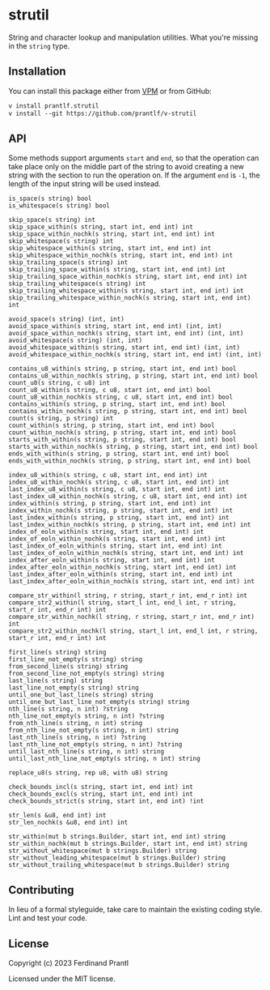 # strutil

String and character lookup and manipulation utilities. What you're missing in the `string` type.

## Installation

You can install this package either from [VPM] or from GitHub:

```txt
v install prantlf.strutil
v install --git https://github.com/prantlf/v-strutil
```

## API

Some methods support arguments `start` and `end`, so that the operation can take place only on the middle part of the string to avoid creating a new string with the section to run the operation on. If the argument `end` is `-1`, the length of the input string will be used instead.

    is_space(s string) bool
    is_whitespace(s string) bool

    skip_space(s string) int
    skip_space_within(s string, start int, end int) int
    skip_space_within_nochk(s string, start int, end int) int
    skip_whitespace(s string) int
    skip_whitespace_within(s string, start int, end int) int
    skip_whitespace_within_nochk(s string, start int, end int) int
    skip_trailing_space(s string) int
    skip_trailing_space_within(s string, start int, end int) int
    skip_trailing_space_within_nochk(s string, start int, end int) int
    skip_trailing_whitespace(s string) int
    skip_trailing_whitespace_within(s string, start int, end int) int
    skip_trailing_whitespace_within_nochk(s string, start int, end int) int

    avoid_space(s string) (int, int)
    avoid_space_within(s string, start int, end int) (int, int)
    avoid_space_within_nochk(s string, start int, end int) (int, int)
    avoid_whitespace(s string) (int, int)
    avoid_whitespace_within(s string, start int, end int) (int, int)
    avoid_whitespace_within_nochk(s string, start int, end int) (int, int)

    contains_u8_within(s string, p string, start int, end int) bool
    contains_u8_within_nochk(s string, p string, start int, end int) bool
    count_u8(s string, c u8) int
    count_u8_within(s string, c u8, start int, end int) bool
    count_u8_within_nochk(s string, c u8, start int, end int) bool
    contains_within(s string, p string, start int, end int) bool
    contains_within_nochk(s string, p string, start int, end int) bool
    count(s string, p string) int
    count_within(s string, p string, start int, end int) bool
    count_within_nochk(s string, p string, start int, end int) bool
    starts_with_within(s string, p string, start int, end int) bool
    starts_with_within_nochk(s string, p string, start int, end int) bool
    ends_with_within(s string, p string, start int, end int) bool
    ends_with_within_nochk(s string, p string, start int, end int) bool

    index_u8_within(s string, c u8, start int, end int) int
    index_u8_within_nochk(s string, c u8, start int, end int) int
    last_index_u8_within(s string, c u8, start int, end int) int
    last_index_u8_within_nochk(s string, c u8, start int, end int) int
    index_within(s string, p string, start int, end int) int
    index_within_nochk(s string, p string, start int, end int) int
    last_index_within(s string, p string, start int, end int) int
    last_index_within_nochk(s string, p string, start int, end int) int
    index_of_eoln_within(s string, start int, end int) int
    index_of_eoln_within_nochk(s string, start int, end int) int
    last_index_of_eoln_within(s string, start int, end int) int
    last_index_of_eoln_within_nochk(s string, start int, end int) int
    index_after_eoln_within(s string, start int, end int) int
    index_after_eoln_within_nochk(s string, start int, end int) int
    last_index_after_eoln_within(s string, start int, end int) int
    last_index_after_eoln_within_nochk(s string, start int, end int) int

    compare_str_within(l string, r string, start_r int, end_r int) int
    compare_str2_within(l string, start_l int, end_l int, r string, start_r int, end_r int) int
    compare_str_within_nochk(l string, r string, start_r int, end_r int) int
    compare_str2_within_nochk(l string, start_l int, end_l int, r string, start_r int, end_r int) int

    first_line(s string) string
    first_line_not_empty(s string) string
    from_second_line(s string) string
    from_second_line_not_empty(s string) string
    last_line(s string) string
    last_line_not_empty(s string) string
    until_one_but_last_line(s string) string
    until_one_but_last_line_not_empty(s string) string
    nth_line(s string, n int) ?string
    nth_line_not_empty(s string, n int) ?string
    from_nth_line(s string, n int) string
    from_nth_line_not_empty(s string, n int) string
    last_nth_line(s string, n int) ?string
    last_nth_line_not_empty(s string, n int) ?string
    until_last_nth_line(s string, n int) string
    until_last_nth_line_not_empty(s string, n int) string

    replace_u8(s string, rep u8, with u8) string

    check_bounds_incl(s string, start int, end int) int
    check_bounds_excl(s string, start int, end int) int
    check_bounds_strict(s string, start int, end int) !int

    str_len(s &u8, end int) int
    str_len_nochk(s &u8, end int) int

    str_within(mut b strings.Builder, start int, end int) string
    str_within_nochk(mut b strings.Builder, start int, end int) string
    str_without_whitespace(mut b strings.Builder) string
    str_without_leading_whitespace(mut b strings.Builder) string
    str_without_trailing_whitespace(mut b strings.Builder) string

## Contributing

In lieu of a formal styleguide, take care to maintain the existing coding style. Lint and test your code.

## License

Copyright (c) 2023 Ferdinand Prantl

Licensed under the MIT license.

[VPM]: https://vpm.vlang.io/packages/prantlf.strutil
